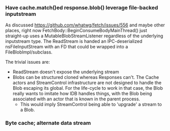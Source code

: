 ### Have cache.match()ed response.blob() leverage file-backed inputstream ###

As discussed https://github.com/whatwg/fetch/issues/556 and maybe other places,
right now FetchBody<Derived>::BeginConsumeBodyMainThread() just straight-up
uses a MutableBlobStreamListener regardless of the underlying inputstream type.
The ReadStream is handed an IPC-deserialized nsFileInputStream with an FD that
could be wrapped into a FileBlobImpl/subclass.

The trivial issues are:
- ReadStream doesn't expose the underlying stream
- Blobs can be structured cloned whereas Responses can't.  The Cache actors and
  StreamControl infrastructure are not designed to handle the Blob escaping its
  global.  For the life-cycle to work in that case, the Blob really wants to
  imitate how IDB handles things, with the Blob being associated with an actor
  that is known in the parent process.
  - This would imply StreamControl being able to 'upgrade' a stream to a Blob.

### Byte cache; alternate data stream ###
